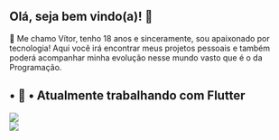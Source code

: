 ## Olá, seja bem vindo(a)! 👋

🌱 Me chamo Vítor, tenho 18 anos e sinceramente, sou apaixonado por tecnologia! Aqui você irá encontrar meus projetos pessoais e também poderá acompanhar minha evolução nesse mundo vasto que é o da Programação.

• 🔭 • Atualmente trabalhando com Flutter
-----------------------------------------------

<html>
<body>

<div>
<a href="https://github.com/Mott4">
  <img align="center" src="https://github-readme-stats.vercel.app/api?username=Mott4&show_icons=true&theme=onedark" />
</a>
</div>

<div>
<img align="center" src="https://img.shields.io/badge/Flutter-02569B?style=for-the-badge&logo=flutter&logoColor=white"/>
</div>
  
</body>
</html>

